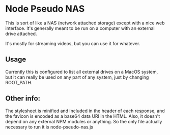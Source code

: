 # Node Pseudo NAS
This is sort of like a NAS (network attached storage) except with a nice web interface. It's generally meant to be run on a computer with an external drive attached.

It's mostly for streaming videos, but you can use it for whatever.

## Usage
Currently this is configured to list all external drives on a MacOS system, but it can really be used on any part of any system, just by changing ROOT_PATH.

## Other info:
The stylesheet is minified and included in the header of each response, and the favicon is encoded as a base64 data URI in the HTML. Also, it doesn't depend on any external NPM modules or anything. So the only file actually necessary to run it is node-pseudo-nas.js
